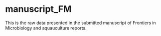 # manuscript_FM
This is the raw data presented in the submitted manuscript of Frontiers in Microbiology and aquauculture reports.

